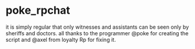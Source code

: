 # poke_rpchat
it is simply regular that only witnesses and assistants can be seen only by sheriffs and doctors. all thanks to the programmer @poke for creating the script and @axel from loyalty Rp for fixing it.
